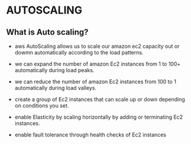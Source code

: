 # AUTOSCALING

## What is Auto scaling?
*  aws AutoScaling allows us to scale our amazon ec2 capacity out or dowmn
   automatically according to the load patterns.

* we can expand the number of amazon Ec2 instances from 1 to 100+ automatically during load peaks.
* we can reduce the number of amazon Ec2 instances from 100 to 1 automatically during load valleys. 

* create a group of Ec2 instances that can scale up or down depending on 
  conditions you set.
* enable Elasticity by scaling horizontally by adding or terminating Ec2 instances.
* enable fault tolerance through health checks of Ec2 instances